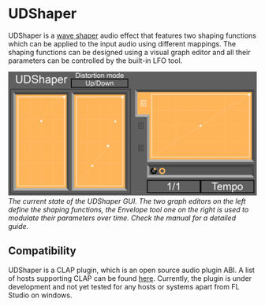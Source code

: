 # UDShaper
UDShaper is a [wave shaper](https://en.wikipedia.org/wiki/Waveshaper) audio effect that features two shaping functions which can be applied to the input audio using different mappings. The shaping functions can be designed using a visual graph editor and all their parameters can be controlled by the built-in LFO tool.

![Current GUI](images/UDShaper_GUI.png)
*The current state of the UDShaper GUI. The two graph editors on the left define the shaping functions, the Envelope tool one on the right is used to modulate their parameters over time. Check the manual for a detailed guide.*

## Compatibility
UDShaper is a CLAP plugin, which is an open source audio plugin ABI. A list of hosts supporting CLAP can be found [here](https://clapdb.tech/category/hostsdaws). Currently, the plugin is under development and not yet tested for any hosts or systems apart from FL Studio on windows.